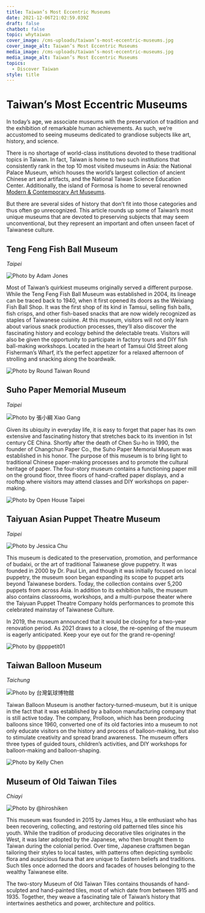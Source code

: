 ```yaml
---
title: Taiwan’s Most Eccentric Museums
date: 2021-12-06T21:02:59.039Z
draft: false
chatbot: false
topic: whytaiwan
cover_image: /cms-uploads/taiwan’s-most-eccentric-museums.jpg
cover_image_alt: Taiwan’s Most Eccentric Museums
media_image: /cms-uploads/taiwan’s-most-eccentric-museums.jpg
media_image_alt: Taiwan’s Most Eccentric Museums
topics:
  - Discover Taiwan
style: title
---
```

# Taiwan’s Most Eccentric Museums

In today’s age, we associate museums with the preservation of tradition and the exhibition of remarkable human achievements. As such, we’re accustomed to seeing museums dedicated to grandiose subjects like art, history, and science.

There is no shortage of world-class institutions devoted to these traditional topics in Taiwan. In fact, Taiwan is home to two such institutions that consistently rank in the top 10 most visited museums in Asia: the National Palace Museum, which houses the world’s largest collection of ancient Chinese art and artifacts, and the National Taiwan Science Education Center. Additionally, the island of Formosa is home to several renowned [Modern & Contemporary Art Museums](https://goldcard.nat.gov.tw/en/why-taiwan/taiwans-modern-contemporary-art-museums/).

But there are several sides of history that don’t fit into those categories and thus often go unrecognized. This article rounds up some of Taiwan’s most unique museums that are devoted to preserving subjects that may seem unconventional, but they represent an important and often unseen facet of Taiwanese culture.

## Teng Feng Fish Ball Museum

*Taipei*

![Photo by Adam Jones](/cms-uploads/taiwan’s-most-eccentric-museums1.jpg)

Most of Taiwan’s quirkiest museums originally served a different purpose. While the Teng Feng Fish Ball Museum was established in 2004, its lineage can be traced back to 1940, when it first opened its doors as the Weixiang Fish Ball Shop. It was the first shop of its kind in Tamsui, selling fish balls, fish crisps, and other fish-based snacks that are now widely recognized as staples of Taiwanese cuisine. At this museum, visitors will not only learn about various snack production processes, they’ll also discover the fascinating history and ecology behind the delectable treats. Visitors will also be given the opportunity to participate in factory tours and DIY fish ball-making workshops. Located in the heart of Tamsui Old Street along Fisherman’s Wharf, it’s the perfect appetizer for a relaxed afternoon of strolling and snacking along the boardwalk.

![Photo by Round Taiwan Round](/cms-uploads/taiwan’s-most-eccentric-museums2.jpg)

## Suho Paper Memorial Museum

*Taipei*

![Photo by 張小綱 Xiao Gang](/cms-uploads/taiwan’s-most-eccentric-museums3.jpg)

Given its ubiquity in everyday life, it is easy to forget that paper has its own extensive and fascinating history that stretches back to its invention in 1st century CE China. Shortly after the death of Chen Su-ho in 1990, the founder of Changchun Paper Co., the Suho Paper Memorial Museum was established in his honor. The purpose of this museum is to bring light to traditional Chinese paper-making processes and to promote the cultural heritage of paper. The four-story museum contains a functioning paper mill on the ground floor, three floors of hand-crafted paper displays, and a rooftop where visitors may attend classes and DIY workshops on paper-making.

![Photo by Open House Taipei](/cms-uploads/taiwan’s-most-eccentric-museums4.jpg)

## Taiyuan Asian Puppet Theatre Museum

*Taipei*

![Photo by Jessica Chu](/cms-uploads/taiwan’s-most-eccentric-museums5.jpg)

This museum is dedicated to the preservation, promotion, and performance of budaixi, or the art of traditional Taiwanese glove puppetry. It was founded in 2000 by Dr. Paul Lin, and though it was initially focused on local puppetry, the museum soon began expanding its scope to puppet arts beyond Taiwanese borders. Today, the collection contains over 5,200 puppets from across Asia. In addition to its exhibition halls, the museum also contains classrooms, workshops, and a multi-purpose theater where the Taiyuan Puppet Theatre Company holds performances to promote this celebrated mainstay of Taiwanese Culture.

In 2019, the museum announced that it would be closing for a two-year renovation period. As 2021 draws to a close, the re-opening of the museum is eagerly anticipated. Keep your eye out for the grand re-opening!

![Photo by @pppetit01](/cms-uploads/taiwan’s-most-eccentric-museums6.jpg)

## Taiwan Balloon Museum

*Taichung*

![Photo by 台灣氣球博物館](/cms-uploads/taiwan’s-most-eccentric-museums7.jpg)

Taiwan Balloon Museum is another factory-turned-museum, but it is unique in the fact that it was established by a balloon manufacturing company that is still active today. The company, Prolloon, which has been producing balloons since 1960, converted one of its old factories into a museum to not only educate visitors on the history and process of balloon-making, but also to stimulate creativity and spread brand awareness. The museum offers three types of guided tours, children’s activities, and DIY workshops for balloon-making and balloon-shaping.

![Photo by Kelly Chen](/cms-uploads/taiwan’s-most-eccentric-museums8.jpg)

## Museum of Old Taiwan Tiles

*Chiayi*

![Photo by @hiroshiken](/cms-uploads/taiwan’s-most-eccentric-museums9.jpg)

This museum was founded in 2015 by James Hsu, a tile enthusiast who has been recovering, collecting, and restoring old patterned tiles since his youth. While the tradition of producing decorative tiles originates in the West, it was later adopted by the Japanese, who then brought them to Taiwan during the colonial period. Over time, Japanese craftsmen began tailoring their styles to local tastes, with patterns often depicting symbolic flora and auspicious fauna that are unique to Eastern beliefs and traditions. Such tiles once adorned the doors and facades of houses belonging to the wealthy Taiwanese elite.

The two-story Museum of Old Taiwan Tiles contains thousands of hand-sculpted and hand-painted tiles, most of which date from between 1915 and 1935. Together, they weave a fascinating tale of Taiwan’s history that intertwines aesthetics and power, architecture and politics.